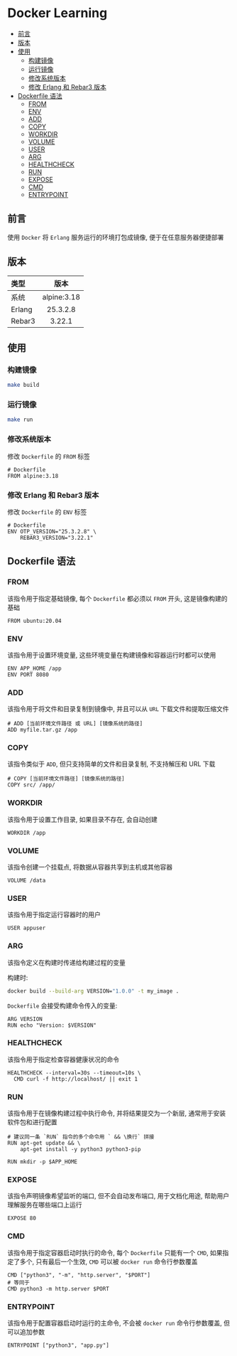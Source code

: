 # Docker Learning <!-- omit in toc -->

- [前言](#前言)
- [版本](#版本)
- [使用](#使用)
  - [构建镜像](#构建镜像)
  - [运行镜像](#运行镜像)
  - [修改系统版本](#修改系统版本)
  - [修改 Erlang 和 Rebar3 版本](#修改-erlang-和-rebar3-版本)
- [Dockerfile 语法](#dockerfile-语法)
  - [FROM](#from)
  - [ENV](#env)
  - [ADD](#add)
  - [COPY](#copy)
  - [WORKDIR](#workdir)
  - [VOLUME](#volume)
  - [USER](#user)
  - [ARG](#arg)
  - [HEALTHCHECK](#healthcheck)
  - [RUN](#run)
  - [EXPOSE](#expose)
  - [CMD](#cmd)
  - [ENTRYPOINT](#entrypoint)

## 前言

使用 `Docker` 将 `Erlang` 服务运行的环境打包成镜像, 便于在任意服务器便捷部署

## 版本

| 类型 | 版本 |
| :--- | :---: |
| 系统 | alpine:3.18 |
| Erlang | 25.3.2.8 |
| Rebar3 | 3.22.1 |

## 使用

### 构建镜像

```bash
make build
```

### 运行镜像

```bash
make run
```

### 修改系统版本

修改 `Dockerfile` 的 `FROM` 标签

```docker
# Dockerfile
FROM alpine:3.18
```

### 修改 Erlang 和 Rebar3 版本

修改 `Dockerfile` 的 `ENV` 标签

```docker
# Dockerfile
ENV OTP_VERSION="25.3.2.8" \
	REBAR3_VERSION="3.22.1"
```

## Dockerfile 语法

### FROM

该指令用于指定基础镜像, 每个 `Dockerfile` 都必须以 `FROM` 开头, 这是镜像构建的基础

```docker
FROM ubuntu:20.04
```

### ENV

该指令用于设置环境变量, 这些环境变量在构建镜像和容器运行时都可以使用

```docker
ENV APP_HOME /app
ENV PORT 8080
```

### ADD

该指令用于将文件和目录复制到镜像中, 并且可以从 `URL` 下载文件和提取压缩文件

```docker
# ADD [当前环境文件路径 或 URL] [镜像系统的路径]
ADD myfile.tar.gz /app
```

### COPY

该指令类似于 `ADD`, 但只支持简单的文件和目录复制, 不支持解压和 URL 下载

```docker
# COPY [当前环境文件路径] [镜像系统的路径]
COPY src/ /app/
```

### WORKDIR

该指令用于设置工作目录, 如果目录不存在, 会自动创建

```docker
WORKDIR /app
```

### VOLUME

该指令创建一个挂载点, 将数据从容器共享到主机或其他容器

```docker
VOLUME /data
```

### USER

该指令用于指定运行容器时的用户

```docker
USER appuser
```

### ARG

该指令定义在构建时传递给构建过程的变量

构建时:

```bash
docker build --build-arg VERSION="1.0.0" -t my_image .
```

`Dockerfile` 会接受构建命令传入的变量:

```docker
ARG VERSION
RUN echo "Version: $VERSION"
```

### HEALTHCHECK

该指令用于指定检查容器健康状况的命令

```docker
HEALTHCHECK --interval=30s --timeout=10s \
  CMD curl -f http://localhost/ || exit 1
```

### RUN

该指令用于在镜像构建过程中执行命令, 并将结果提交为一个新层, 通常用于安装软件包和进行配置

```docker
# 建议同一条 `RUN` 指令的多个命令用 ` && \换行` 拼接
RUN apt-get update && \
    apt-get install -y python3 python3-pip

RUN mkdir -p $APP_HOME
```

### EXPOSE

该指令声明镜像希望监听的端口, 但不会自动发布端口, 用于文档化用途, 帮助用户理解服务在哪些端口上运行

```docker
EXPOSE 80
```

### CMD

该指令用于指定容器启动时执行的命令, 每个 `Dockerfile` 只能有一个 `CMD`, 如果指定了多个, 只有最后一个生效, `CMD` 可以被 `docker run` 命令行参数覆盖

```docker
CMD ["python3", "-m", "http.server", "$PORT"]
# 等同于
CMD python3 -m http.server $PORT
```

### ENTRYPOINT

该指令用于配置容器启动时运行的主命令, 不会被 `docker run` 命令行参数覆盖, 但可以追加参数

```docker
ENTRYPOINT ["python3", "app.py"]
```
